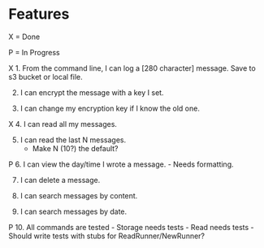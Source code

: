 # Features

X = Done

P = In Progress

X 1. From the command line, I can log a [280 character] message. Save to s3 bucket or local file.

2. I can encrypt the message with a key I set.

3. I can change my encryption key if I know the old one.

X 4. I can read all my messages.

5. I can read the last N messages.
    - Make N (10?) the default?

P 6. I can view the day/time I wrote a message.
    - Needs formatting.

7. I can delete a message.

8. I can search messages by content.

9. I can search messages by date.

P 10. All commands are tested
    - Storage needs tests
    - Read needs tests
    - Should write tests with stubs for ReadRunner/NewRunner? 
